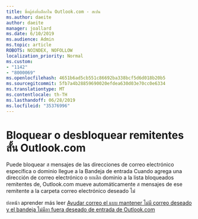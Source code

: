 ```yaml
---
title: ชื่อผู้ส่งที่บล็อกใน Outlook.com - สเปน
ms.author: daeite
author: daeite
manager: joallard
ms.date: 6/10/2019
ms.audience: Admin
ms.topic: article
ROBOTS: NOINDEX, NOFOLLOW
localization_priority: Normal
ms.custom:
- "1142"
- "8000069"
ms.openlocfilehash: 4651b6ad5cb551c86692ba338bcf5d6d018b20b5
ms.sourcegitcommit: 5fb7a4b28859690020efdea630d03e70cc0e6334
ms.translationtype: MT
ms.contentlocale: th-TH
ms.lasthandoff: 06/28/2019
ms.locfileid: "35376996"
---
```

# <a name="bloquear-o-desbloquear-remitentes-en-outlookcom"></a>Bloquear o desbloquear remitentes สั้น Outlook.com

Puede bloquear ส mensajes de las direcciones de correo electrónico específica o dominio llegue a la Bandeja de entrada Cuando agrega una dirección de correo electrónico o ยกเลิก dominio a la lista bloqueados remitentes de, Outlook.com mueve automáticamente ส mensajes de ese remitente a la carpeta correo electrónico deseado ไม่

ย่อหน้า aprender más leer [Ayudar correo el แบบ mantener ไม่มี correo deseado y el bandeja ไม่มีลา fuera deseado de entrada de Outlook.com](https://support.office.com/es-es/article/a3ece97b-82f8-4a5e-9ac3-e92fa6427ae4)